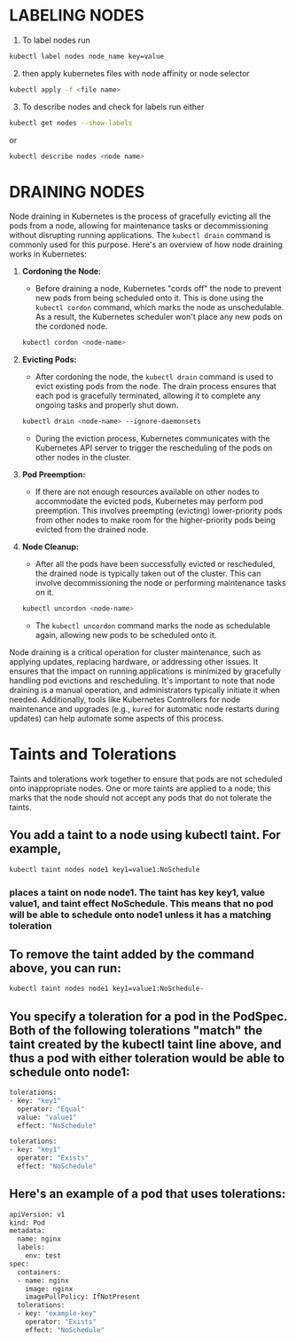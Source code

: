 
# LABELING NODES

1. To label nodes run 

```bash
kubectl label nodes node_name key=value
```
2. then apply kubernetes files with node affinity or node selector

```bash
kubectl apply -f <file name>
```

3. To describe nodes and check for labels run either


```bash
kubectl get nodes --show-labels
```
or 

```bash
kubectl describe nodes <node name>
```


# DRAINING NODES

Node draining in Kubernetes is the process of gracefully evicting all the pods from a node, allowing for maintenance tasks or decommissioning without disrupting running applications. The `kubectl drain` command is commonly used for this purpose. Here's an overview of how node draining works in Kubernetes:

1. **Cordoning the Node:**
   - Before draining a node, Kubernetes "cords off" the node to prevent new pods from being scheduled onto it. This is done using the `kubectl cordon` command, which marks the node as unschedulable. As a result, the Kubernetes scheduler won't place any new pods on the cordoned node.

   ```bash
   kubectl cordon <node-name>
   ```

2. **Evicting Pods:**
   - After cordoning the node, the `kubectl drain` command is used to evict existing pods from the node. The drain process ensures that each pod is gracefully terminated, allowing it to complete any ongoing tasks and properly shut down.

   ```bash
   kubectl drain <node-name> --ignore-daemonsets
   ```

   - During the eviction process, Kubernetes communicates with the Kubernetes API server to trigger the rescheduling of the pods on other nodes in the cluster.

3. **Pod Preemption:**
   - If there are not enough resources available on other nodes to accommodate the evicted pods, Kubernetes may perform pod preemption. This involves preempting (evicting) lower-priority pods from other nodes to make room for the higher-priority pods being evicted from the drained node.

4. **Node Cleanup:**
   - After all the pods have been successfully evicted or rescheduled, the drained node is typically taken out of the cluster. This can involve decommissioning the node or performing maintenance tasks on it.

   ```bash
   kubectl uncordon <node-name>
   ```

   - The `kubectl uncordon` command marks the node as schedulable again, allowing new pods to be scheduled onto it.

Node draining is a critical operation for cluster maintenance, such as applying updates, replacing hardware, or addressing other issues. It ensures that the impact on running applications is minimized by gracefully handling pod evictions and rescheduling. It's important to note that node draining is a manual operation, and administrators typically initiate it when needed. Additionally, tools like Kubernetes Controllers for node maintenance and upgrades (e.g., `kured` for automatic node restarts during updates) can help automate some aspects of this process.


# Taints and Tolerations

Taints and tolerations work together to ensure that pods are not scheduled onto inappropriate nodes. One or more taints are applied to a node; this marks that the node should not accept any pods that do not tolerate the taints.

## You add a taint to a node using kubectl taint. For example,
```bash
kubectl taint nodes node1 key1=value1:NoSchedule
```

### places a taint on node node1. The taint has key key1, value value1, and taint effect NoSchedule. This means that no pod will be able to schedule onto node1 unless it has a matching toleration

## To remove the taint added by the command above, you can run:
```bash
kubectl taint nodes node1 key1=value1:NoSchedule-
```

## You specify a toleration for a pod in the PodSpec. Both of the following tolerations "match" the taint created by the kubectl taint line above, and thus a pod with either toleration would be able to schedule onto node1:

```bash
tolerations:
- key: "key1"
  operator: "Equal"
  value: "value1"
  effect: "NoSchedule"
```

```bash
tolerations:
- key: "key1"
  operator: "Exists"
  effect: "NoSchedule"
```


## Here's an example of a pod that uses tolerations:

```bash
apiVersion: v1
kind: Pod
metadata:
  name: nginx
  labels:
    env: test
spec:
  containers:
  - name: nginx
    image: nginx
    imagePullPolicy: IfNotPresent
  tolerations:
  - key: "example-key"
    operator: "Exists"
    effect: "NoSchedule"
```